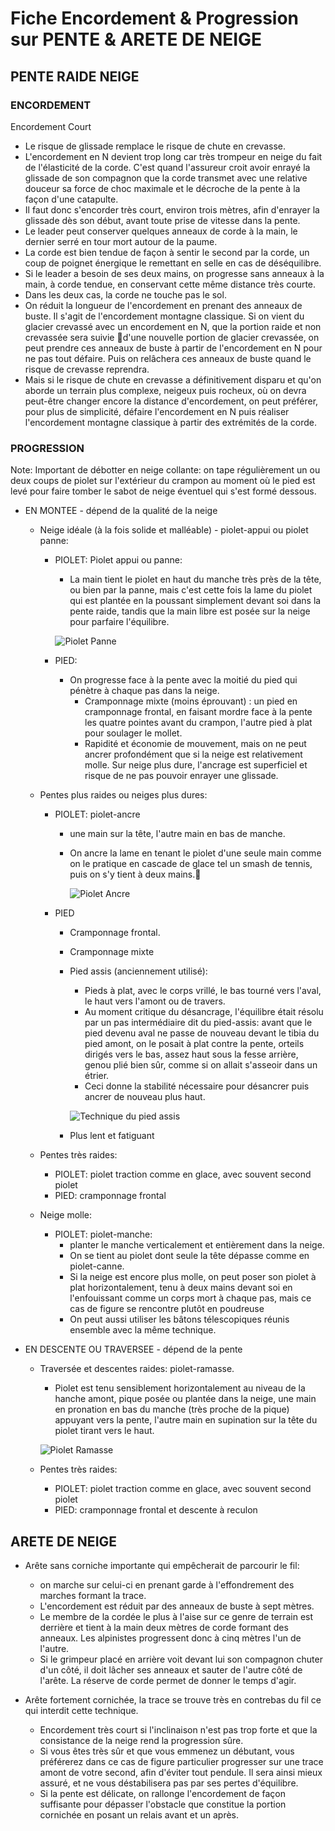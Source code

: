 # Fiche Encordement & Progression sur PENTE & ARETE DE NEIGE

## PENTE RAIDE NEIGE

### ENCORDEMENT

Encordement Court

* Le risque de glissade remplace le risque de chute en crevasse.
* L'encordement en N devient trop long car très trompeur en neige du fait de l'élasticité de la corde. C'est quand l'assureur croit avoir enrayé la glissade de son compagnon que la corde transmet avec une relative douceur sa force de choc maximale et le décroche de la pente à la façon d'une catapulte.
* Il faut donc s'encorder très court, environ trois mètres, afin d'enrayer la glissade dès son début, avant toute prise de vitesse dans la pente.
* Le leader peut conserver quelques anneaux de corde à la main, le dernier serré en tour mort autour de la paume.
* La corde est bien tendue de façon à sentir le second par la corde, un coup de poignet énergique le remettant en selle en cas de déséquilibre.
* Si le leader a besoin de ses deux mains, on progresse sans anneaux à la main, à corde tendue, en conservant cette même distance très courte.
* Dans les deux cas, la corde ne touche pas le sol.
* On réduit la longueur de l'encordement en prenant des anneaux de buste. Il s'agit de l'encordement montagne classique. Si on vient du glacier crevassé avec un encordement en N, que la portion raide et non crevassée sera suivie d'une nouvelle portion de glacier crevassée, on peut prendre ces anneaux de buste à partir de l'encordement en N pour ne pas tout défaire. Puis on relâchera ces anneaux de buste quand le risque de crevasse reprendra.
* Mais si le risque de chute en crevasse a définitivement disparu et qu'on aborde un terrain plus complexe, neigeux puis rocheux, où on devra peut-être changer encore la distance d'encordement, on peut préférer, pour plus de simplicité, défaire l'encordement en N puis réaliser l'encordement montagne classique à partir des extrémités de la corde.

### PROGRESSION

Note: Important de débotter en neige collante: on tape régulièrement un ou deux coups de piolet sur l'extérieur du crampon au moment où le pied est levé pour faire tomber le sabot de neige éventuel qui s'est formé dessous. 

* EN MONTEE - dépend de la qualité de la neige
  * Neige idéale (à la fois solide et malléable) - piolet-appui ou piolet panne:
    * PIOLET: Piolet appui ou panne:
      * La main tient le piolet en haut du manche très près de la tête, ou bien par la panne, mais c'est cette fois la lame du piolet qui est plantée en la poussant simplement devant soi dans la pente raide, tandis que la main libre est posée sur la neige pour parfaire l'équilibre.

      ![Piolet Panne](img/pioletpanne.png)

    * PIED:
      * On progresse face à la pente avec la moitié du pied qui pénètre à chaque pas dans la neige.
        * Cramponnage mixte (moins éprouvant) : un pied en cramponnage frontal, en faisant mordre face à la pente les quatre pointes avant du crampon, l'autre pied à plat pour soulager le mollet.
        * Rapidité et économie de mouvement, mais on ne peut ancrer profondément que si la neige est relativement molle. Sur neige plus dure, l'ancrage est superficiel et risque de ne pas pouvoir enrayer une glissade.
  * Pentes plus raides ou  neiges plus dures:
    * PIOLET: piolet-ancre
      * une main sur la tête, l'autre main en bas de manche.
      * On ancre la lame en tenant le piolet d'une seule main comme on le pratique en cascade de glace tel un smash de tennis, puis on s'y tient à deux mains.

        ![Piolet Ancre](img/pioletancre.png)

    * PIED
      * Cramponnage frontal.
      * Cramponnage mixte
      * Pied assis (anciennement utilisé):
        * Pieds à plat, avec le corps vrillé, le bas tourné vers l'aval, le haut vers l'amont ou de travers.
        * Au moment critique du désancrage, l'équilibre était résolu par un pas intermédiaire dit du pied-assis: avant que le pied devenu aval ne passe de nouveau devant le tibia du pied amont, on le posait à plat contre la pente, orteils dirigés vers le bas, assez haut sous la fesse arrière, genou plié bien sûr, comme si on allait s'asseoir dans un étrier.
        * Ceci donne la stabilité nécessaire pour désancrer puis ancrer de nouveau plus haut.
  
        ![Technique du pied assis](img/piedassis.png)

      * Plus lent et fatiguant

  * Pentes très raides:
    * PIOLET: piolet traction comme en glace, avec souvent second piolet
    * PIED: cramponnage frontal

  * Neige molle:
    * PIOLET: piolet-manche:
      * planter le manche verticalement et entièrement dans la neige.
      * On se tient au piolet dont seule la tête dépasse comme en piolet-canne.
      * Si la neige est encore plus molle, on peut poser son piolet à plat horizontalement, tenu à deux mains devant soi en l'enfouissant comme un corps mort à chaque pas, mais ce cas de figure se rencontre plutôt en poudreuse 
      * On peut aussi utiliser les bâtons télescopiques réunis ensemble avec la même technique. 

* EN DESCENTE OU TRAVERSEE - dépend de la pente
  * Traversée et descentes raides: piolet-ramasse.
    * Piolet est tenu sensiblement horizontalement au niveau de la hanche amont, pique posée ou plantée dans la neige, une main en pronation en bas du manche (très proche de la pique) appuyant vers la pente, l'autre main en supination sur la tête du piolet tirant vers le haut. 

    ![Piolet Ramasse](img/pioletramasse.png)
  
  * Pentes très raides:
    * PIOLET: piolet traction comme en glace, avec souvent second piolet
    * PIED: cramponnage frontal et descente à reculon 

## ARETE DE NEIGE

* Arête sans corniche importante qui empêcherait de parcourir le fil:
  * on marche sur celui-ci en prenant garde à l'effondrement des marches formant la trace.
  * L'encordement est réduit par des anneaux de buste à sept mètres.
  * Le membre de la cordée le plus à l'aise sur ce genre de terrain est derrière et tient à la main deux mètres de corde formant des anneaux. Les alpinistes progressent donc à cinq mètres l'un de l'autre.
  * Si le grimpeur placé en arrière voit devant lui son compagnon chuter d'un côté, il doit lâcher ses anneaux et sauter de l'autre côté de l'arête. La réserve de corde permet de donner le temps d'agir.

* Arête fortement cornichée, la trace se trouve très en contrebas du fil ce qui interdit cette technique.
  * Encordement très court si l'inclinaison n'est pas trop forte et que la consistance de la neige rend la progression sûre.
  * Si vous êtes très sûr et que vous emmenez un débutant, vous préférerez dans ce cas de figure particulier progresser sur une trace amont de votre second, afin d'éviter tout pendule. Il sera ainsi mieux assuré, et ne vous déstabilisera pas par ses pertes d'équilibre.
  * Si la pente est délicate, on rallonge l'encordement de façon suffisante pour dépasser l'obstacle que constitue la portion cornichée en posant un relais avant et un après.